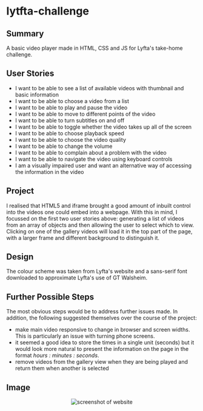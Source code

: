 # lytfta-challenge

## Summary

A basic video player made in HTML, CSS and JS for Lyfta's take-home challenge.

## User Stories

- I want to be able to see a list of available videos with thumbnail and basic information
- I want to be able to choose a video from a list
- I want to be able to play and pause the video
- I want to be able to move to different points of the video
- I want to be able to turn subtitles on and off
- I want to be able to toggle whether the video takes up all of the screen
- I want to be able to choose playback speed
- I want to be able to choose the video quality
- I want to be able to change the volume
- I want to be able to complain about a problem with the video
- I want to be able to navigate the video using keyboard controls
- I am a visually impaired user and want an alternative way of accessing the information in the video

## Project

I realised that HTML5 and iframe brought a good amount of inbuilt control into the videos one could embed into a webpage. With this in mind, I focussed on the first two user stories above: generating a list of videos from an array of objects and then allowing the user to select which to view. Clicking on one of the gallery videos will load it in the top part of the page, with a larger frame and different background to distinguish it. 

## Design

The colour scheme was taken from Lyfta's website and a sans-serif font downloaded to approximate Lyfta's use of GT Walsheim.

## Further Possible Steps

The most obvious steps would be to address further issues made. In addition, the following suggested themselves over the course of the project:

- make main video responsive to change in browser and screen widths. This is particularly an issue with turning phone screens.
- it seemed a good idea to store the times in a single unit (seconds) but it would look more natural to present the information on the page in the format *hours : minutes : seconds*. 
- remove videos from the gallery view when they are being played and return them when another is selected

## Image
<p align="center">
  
<img src="https://user-images.githubusercontent.com/68148169/159185210-39ab0533-3d38-40da-b23d-b951d284bf77.png" alt="screenshot of website">
  
</p>
